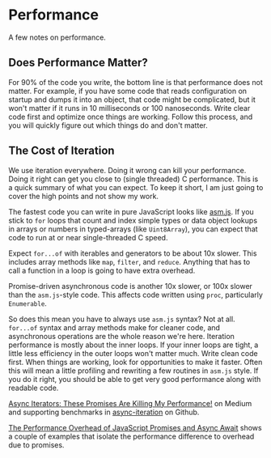 # Performance

A few notes on performance.

## Does Performance Matter?

For 90% of the code you write, the bottom line is that performance does not
matter. For example, if you have some code that reads configuration on startup
and dumps it into an object, that code might be complicated, but it won't matter
if it runs in 10 milliseconds or 100 nanoseconds. Write clear code first and
optimize once things are working. Follow this process, and you will quickly
figure out which things do and don't matter.

## The Cost of Iteration

We use iteration everywhere. Doing it wrong can kill your performance. Doing it
right can get you close to (single threaded) C performance. This is a quick
summary of what you can expect. To keep it short, I am just going to cover the
high points and not show my work.

The fastest code you can write in pure JavaScript looks like
[asm.js](https://en.wikipedia.org/wiki/Asm.js). If you stick to `for` loops that
count and index simple types or data object lookups in arrays or numbers in
typed-arrays (like `Uint8Array`), you can expect that code to run at or near
single-threaded C speed.

Expect `for...of` with iterables and generators to be about 10x slower. This
includes array methods like `map`, `filter`, and `reduce`. Anything that has to
call a function in a loop is going to have extra overhead.

Promise-driven asynchronous code is another 10x slower, or 100x slower than the
`asm.js`-style code. This affects code written using `proc`, particularly
`Enumerable`.

So does this mean you have to always use `asm.js` syntax? Not at all. `for...of`
syntax and array methods make for cleaner code, and asynchronous operations are
the whole reason we're here. Iteration performance is mostly about the inner
loops. If your inner loops are tight, a little less efficiency in the outer
loops won't matter much. Write clean code first. When things are working, look
for opportunities to make it faster. Often this will mean a little profiling and
rewriting a few routines in `asm.js` style. If you do it right, you should be
able to get very good performance along with readable code.

[Async Iterators: These Promises Are Killing My Performance!](https://medium.com/netscape/async-iterators-these-promises-are-killing-my-performance-4767df03d85b)
on Medium and supporting benchmarks in
[async-iteration](https://github.com/danvk/async-iteration) on Github.

[The Performance Overhead of JavaScript Promises and Async Await](https://madelinemiller.dev/blog/javascript-promise-overhead/)
shows a couple of examples that isolate the performance difference to overhead
due to promises.
